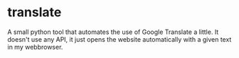 # translate
A small python tool that automates the use of Google Translate a little. It doesn't use any API, it just opens the website automatically with a given text in my webbrowser.
